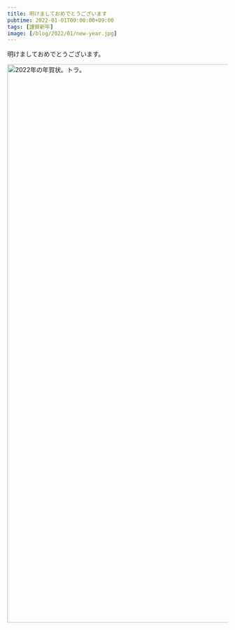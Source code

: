 ```yaml
---
title: 明けましておめでとうございます
pubtime: 2022-01-01T00:00:00+09:00
tags: [謹賀新年]
image: [/blog/2022/01/new-year.jpg]
---
```


明けましておめでとうございます。

<img alt="2022年の年賀状。トラ。" src="/blog/2022/01/new-year.jpg" width="1650" height="1275" center />
